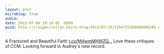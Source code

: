 ```yaml
---
layout: post
microblog: true
audio: 
date: 2013-07-09 19:14:05 -0500
guid: http://craigmcclellan.micro.blog/2013/07/10/t354755368909406209.html
---
```

A Fractured and Beautiful Faith [t.co/M4wmMHWZQ...](http://t.co/M4wmMHWZQC) Love these critiques of CCM. Looking forward to Audrey's new record.

